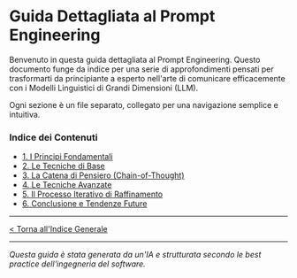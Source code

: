 # Guida Dettagliata al Prompt Engineering

Benvenuto in questa guida dettagliata al Prompt Engineering. Questo documento funge da indice per una serie di approfondimenti pensati per trasformarti da principiante a esperto nell'arte di comunicare efficacemente con i Modelli Linguistici di Grandi Dimensioni (LLM).

Ogni sezione è un file separato, collegato per una navigazione semplice e intuitiva.

### Indice dei Contenuti

- [1. I Principi Fondamentali](./01-principi-fondamentali.md)
- [2. Le Tecniche di Base](./02-tecniche-di-base.md)
- [3. La Catena di Pensiero (Chain-of-Thought)](./03-chain-of-thought.md)
- [4. Le Tecniche Avanzate](./04-tecniche-avanzate.md)
- [5. Il Processo Iterativo di Raffinamento](./05-processo-iterativo.md)
- [6. Conclusione e Tendenze Future](./06-conclusione.md)

---

[< Torna all'Indice Generale](../README.md)

---

_Questa guida è stata generata da un'IA e strutturata secondo le best practice dell'ingegneria del software._
